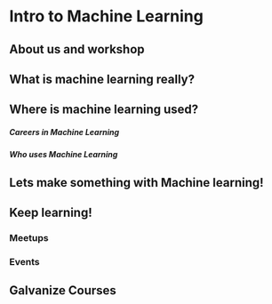 # Intro to Machine Learning


## About us and workshop

## What is machine learning really?

## Where is machine learning used?

##### Careers in Machine Learning

##### Who uses Machine Learning

## Lets make something with Machine learning!

## Keep learning!

### Meetups

### Events

## Galvanize Courses

